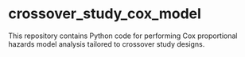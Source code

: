 # crossover_study_cox_model
This repository contains Python code for performing Cox proportional hazards model analysis tailored to crossover study designs.
